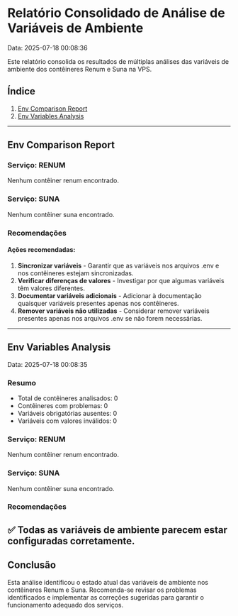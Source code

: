 # Relatório Consolidado de Análise de Variáveis de Ambiente

Data: 2025-07-18 00:08:36

Este relatório consolida os resultados de múltiplas análises das variáveis de ambiente
dos contêineres Renum e Suna na VPS.

## Índice

1. [Env Comparison Report](#env-comparison-report)
2. [Env Variables Analysis](#env-variables-analysis)

---

## Env Comparison Report


### Serviço: RENUM
Nenhum contêiner renum encontrado.

### Serviço: SUNA
Nenhum contêiner suna encontrado.

### Recomendações

#### Ações recomendadas:
1. **Sincronizar variáveis** - Garantir que as variáveis nos arquivos .env e nos contêineres estejam sincronizadas.
2. **Verificar diferenças de valores** - Investigar por que algumas variáveis têm valores diferentes.
3. **Documentar variáveis adicionais** - Adicionar à documentação quaisquer variáveis presentes apenas nos contêineres.
4. **Remover variáveis não utilizadas** - Considerar remover variáveis presentes apenas nos arquivos .env se não forem necessárias.
---

## Env Variables Analysis

Data: 2025-07-18 00:08:35

### Resumo
- Total de contêineres analisados: 0
- Contêineres com problemas: 0
- Variáveis obrigatórias ausentes: 0
- Variáveis com valores inválidos: 0

### Serviço: RENUM
Nenhum contêiner renum encontrado.

### Serviço: SUNA
Nenhum contêiner suna encontrado.

### Recomendações

✅ Todas as variáveis de ambiente parecem estar configuradas corretamente.
---

## Conclusão

Esta análise identificou o estado atual das variáveis de ambiente nos contêineres
Renum e Suna. Recomenda-se revisar os problemas identificados e implementar
as correções sugeridas para garantir o funcionamento adequado dos serviços.

